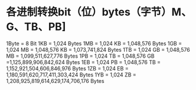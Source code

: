 # 各进制转换bit（位）bytes（字节）M、G、TB、PB]

1Byte = 8 Bit 
1KB = 1,024 Bytes
1MB = 1,024 KB = 1,048,576 Bytes
1GB = 1,024 MB = 1,048,576 KB = 1,073,741,824 Bytes 
1TB = 1,024 GB = 1,048,576 MB = 1,099,511,627,776 Bytes
1PB = 1,024 TB = 1,048,576 GB =1,125,899,906,842,624 Bytes
1EB = 1,024 PB = 1,048,576 TB = 1,152,921,504,606,846,976 Bytes
1ZB = 1,024 EB = 1,180,591,620,717,411,303,424 Bytes
1YB = 1,024 ZB = 1,208,925,819,614,629,174,706,176 Bytes
